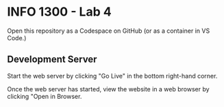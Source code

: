 # INFO 1300 - Lab 4

Open this repository as a Codespace on GitHub (or as a container in VS Code.)

## Development Server

Start the web server by clicking "Go Live" in the bottom right-hand corner.

Once the web server has started, view the website in a web browser by clicking "Open in Browser.
